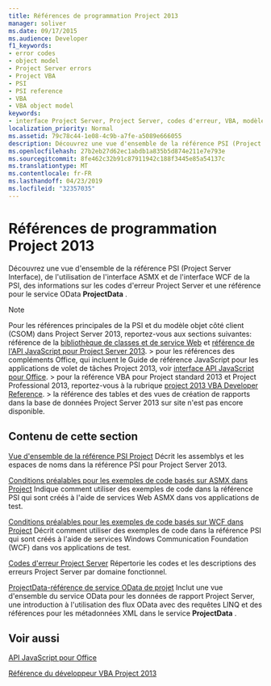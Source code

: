 ```yaml
---
title: Références de programmation Project 2013
manager: soliver
ms.date: 09/17/2015
ms.audience: Developer
f1_keywords:
- error codes
- object model
- Project Server errors
- Project VBA
- PSI
- PSI reference
- VBA
- VBA object model
keywords:
- interface Project Server, Project Server, codes d'erreur, VBA, modèle objet Project, Project 2013, plateforme, Visual Basic pour applications, modèle objet Project, modèle objet, projet VBA, Project Server, référence PSI, PSI
localization_priority: Normal
ms.assetid: 79c78c44-1e08-4c9b-a7fe-a5089e666055
description: Découvrez une vue d'ensemble de la référence PSI (Project Server Interface), de l'utilisation de l'interface ASMX et de l'interface WCF de la PSI, des informations sur les codes d'erreur Project Server et une référence pour le service OData ProjectData.
ms.openlocfilehash: 27b2eb27d62ec1abdb1a835b5d874e211e7e793e
ms.sourcegitcommit: 8fe462c32b91c87911942c188f3445e85a54137c
ms.translationtype: MT
ms.contentlocale: fr-FR
ms.lasthandoff: 04/23/2019
ms.locfileid: "32357035"
---
```

# <a name="project-2013-programming-references"></a>Références de programmation Project 2013

Découvrez une vue d'ensemble de la référence PSI (Project Server Interface), de l'utilisation de l'interface ASMX et de l'interface WCF de la PSI, des informations sur les codes d'erreur Project Server et une référence pour le service OData **ProjectData** . 
  
> [!NOTE]
> Pour les références principales de la PSI et du modèle objet côté client (CSOM) dans Project Server 2013, reportez-vous aux sections suivantes: référence de la [bibliothèque de classes et de service Web](https://msdn.microsoft.com/library/ef1830e0-3c9a-4f98-aa0a-5556c298e7d1%28Office.15%29.aspx) et [référence de l'API JavaScript pour Project Server 2013](javascript-library-and-rest-reference-for-project-server-2013.md). > pour les références des compléments Office, qui incluent le Guide de référence JavaScript pour les applications de volet de tâches Project 2013, voir [interface API JavaScript pour Office](https://msdn.microsoft.com/library/fp142185.aspx). > pour la référence VBA pour Project standard 2013 et Project Professional 2013, reportez-vous à la rubrique [project 2013 VBA Developer Reference](https://msdn.microsoft.com/library/jj235035.aspx). > la référence des tables et des vues de création de rapports dans la base de données Project Server 2013 sur site n'est pas encore disponible. 
  
## <a name="in-this-section"></a>Contenu de cette section

[Vue d'ensemble de la référence PSI Project](project-psi-reference-overview.md) Décrit les assemblys et les espaces de noms dans la référence PSI pour Project Server 2013. 
  
[Conditions préalables pour les exemples de code basés sur ASMX dans Project](prerequisites-for-asmx-based-code-samples-in-project.md) Indique comment utiliser des exemples de code dans la référence PSI qui sont créés à l'aide de services Web ASMX dans vos applications de test. 
  
[Conditions préalables pour les exemples de code basés sur WCF dans Project](prerequisites-for-wcf-based-code-samples-in-project.md) Décrit comment utiliser des exemples de code dans la référence PSI qui sont créés à l'aide de services Windows Communication Foundation (WCF) dans vos applications de test. 
  
[Codes d'erreur Project Server](project-server-error-codes.md) Répertorie les codes et les descriptions des erreurs Project Server par domaine fonctionnel. 
  
[ProjectData-référence de service OData de projet](https://msdn.microsoft.com/library/office/jj163015.aspx) Inclut une vue d'ensemble du service OData pour les données de rapport Project Server, une introduction à l'utilisation des flux OData avec des requêtes LINQ et des références pour les métadonnées XML dans le service **ProjectData** . 
  
## <a name="see-also"></a>Voir aussi



[API JavaScript pour Office](https://msdn.microsoft.com/library/fp142185.aspx)
  
[Référence du développeur VBA Project 2013](https://msdn.microsoft.com/library/jj235035.aspx)

